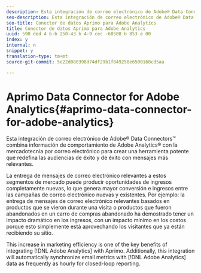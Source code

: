 ```yaml
---
description: Esta integración de correo electrónico de Adobe® Data Connectors™ combina información de comportamiento de Adobe Analytics® con la mercadotecnia por correo electrónico para crear una herramienta potente que redefina las audiencias de éxito y de éxito con mensajes más relevantes.
seo-description: Esta integración de correo electrónico de Adobe® Data Connectors™ combina información de comportamiento de Adobe Analytics® con la mercadotecnia por correo electrónico para crear una herramienta potente que redefina las audiencias de éxito y de éxito con mensajes más relevantes.
seo-title: Conector de datos Aprimo para Adobe Analytics
title: Conector de datos Aprimo para Adobe Analytics
uuid: 590 ded 4 b-b 250-43 b 4-9 cec -68508 b 853 e 00
index: y
internal: n
snippet: y
translation-type: tm+mt
source-git-commit: 5e22d080398d74df29b1f849258e6500168cd5aa

---
```



# Aprimo Data Connector for Adobe Analytics{#aprimo-data-connector-for-adobe-analytics}

Esta integración de correo electrónico de Adobe® Data Connectors™ combina información de comportamiento de Adobe Analytics® con la mercadotecnia por correo electrónico para crear una herramienta potente que redefina las audiencias de éxito y de éxito con mensajes más relevantes.

La entrega de mensajes de correo electrónico relevantes a estos segmentos de mercado puede producir oportunidades de ingresos completamente nuevas, lo que genera mayor conversión e ingresos entre las campañas de correo electrónico nuevas y existentes. Por ejemplo: la entrega de mensajes de correo electrónico relevantes basados en productos que se vieron durante una visita o productos que fueron abandonados en un carro de compras abandonado ha demostrado tener un impacto dramático en los ingresos, con un impacto mínimo en los costos porque esto simplemente está aprovechando los visitantes que ya están recibiendo su sitio.

This increase in marketing efficiency is one of the key benefits of integrating [!DNL Adobe Analytics] with Aprimo. Additionally, this integration will automatically synchronize email metrics with [!DNL Adobe Analytics] data as frequently as hourly for closed-loop reporting.
